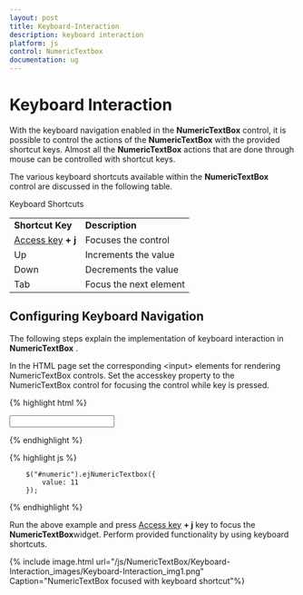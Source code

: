 ```yaml
---
layout: post
title: Keyboard-Interaction
description: keyboard interaction
platform: js
control: NumericTextbox
documentation: ug
---
```


# Keyboard Interaction

With the keyboard navigation enabled in the **NumericTextBox** control, it is possible to control the actions of the **NumericTextBox** with the provided shortcut keys. Almost all the **NumericTextBox** actions that are done through mouse can be controlled with shortcut keys.

The various keyboard shortcuts available within the **NumericTextBox** control are discussed in the following table. 

Keyboard Shortcuts

<table>
<tr>
<td>
<b>Shortcut Key</b></td><td>
<b>Description</b></td></tr>
<tr>
<td>
<a href=http://en.wikipedia.org/wiki/Access_key>Access key</a><b> + j</b></td><td>
Focuses the control</td></tr>
<tr>
<td>
Up</td><td>
Increments the value</td></tr>
<tr>
<td>
Down</td><td>
Decrements the value</td></tr>
<tr>
<td>
Tab</td><td>
Focus the next element</td></tr>
</table>

## Configuring Keyboard Navigation

The following steps explain the implementation of keyboard interaction in **NumericTextBox** .

In the HTML page set the corresponding &lt;input&gt; elements for rendering NumericTextBox controls. Set the accesskey property to the NumericTextBox control for focusing the control while key is pressed.


{% highlight html %}

<input id="numeric" type="text" accesskey="j"/>
	
{% endhighlight %}

{% highlight js %}


	    $("#numeric").ejNumericTextbox({
            value: 11            
        });


{% endhighlight %}

Run the above example and press [Access key](http://en.wikipedia.org/wiki/Access_key) **+ j** key to focus the **NumericTextBox**widget. Perform provided functionality by using keyboard shortcuts.



{% include image.html url="/js/NumericTextBox/Keyboard-Interaction_images/Keyboard-Interaction_img1.png" Caption="NumericTextBox focused with keyboard shortcut"%}



